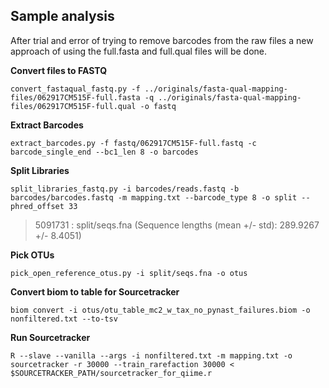 ## Sample analysis
After trial and error of trying to remove barcodes from the raw files a new approach of using the full.fasta and full.qual files will be done.

**Convert files to FASTQ**
```fish
convert_fastaqual_fastq.py -f ../originals/fasta-qual-mapping-files/062917CM515F-full.fasta -q ../originals/fasta-qual-mapping-files/062917CM515F-full.qual -o fastq
```
**Extract Barcodes**
```fish
extract_barcodes.py -f fastq/062917CM515F-full.fastq -c barcode_single_end --bc1_len 8 -o barcodes
```
**Split Libraries**
```fish
split_libraries_fastq.py -i barcodes/reads.fastq -b barcodes/barcodes.fastq -m mapping.txt --barcode_type 8 -o split --phred_offset 33
```
>5091731  : split/seqs.fna (Sequence lengths (mean +/- std): 289.9267 +/- 8.4051)

**Pick OTUs**
```fish
pick_open_reference_otus.py -i split/seqs.fna -o otus
```
**Convert biom to table for Sourcetracker**
```fish
biom convert -i otus/otu_table_mc2_w_tax_no_pynast_failures.biom -o nonfiltered.txt --to-tsv
```
**Run Sourcetracker**
```fish
R --slave --vanilla --args -i nonfiltered.txt -m mapping.txt -o sourcetracker -r 30000 --train_rarefaction 30000 < $SOURCETRACKER_PATH/sourcetracker_for_qiime.r
```
